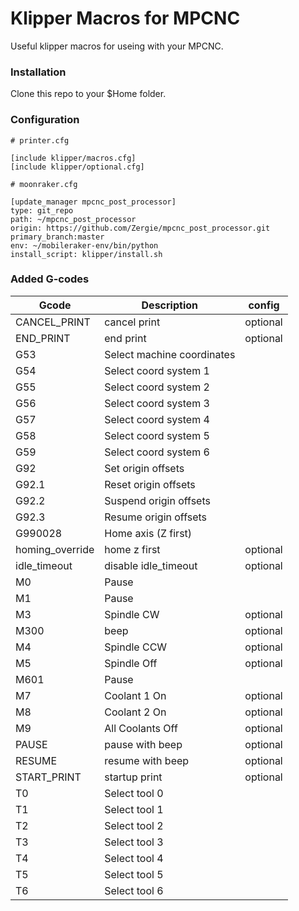 # Klipper Macros for MPCNC

Useful klipper macros for useing with your MPCNC.

### Installation

Clone this repo to your $Home folder.


### Configuration

```
# printer.cfg

[include klipper/macros.cfg]
[include klipper/optional.cfg]
```

```
# moonraker.cfg

[update_manager mpcnc_post_processor]
type: git_repo
path: ~/mpcnc_post_processor
origin: https://github.com/Zergie/mpcnc_post_processor.git
primary_branch:master
env: ~/mobileraker-env/bin/python
install_script: klipper/install.sh
```

### Added G-codes

| Gcode           | Description                 | config   |
| --------------- | --------------------------- | -------- |
| CANCEL_PRINT    | cancel print                | optional |
| END_PRINT       | end print                   | optional |
| G53             | Select machine coordinates  |          |
| G54             | Select coord system 1       |          |
| G55             | Select coord system 2       |          |
| G56             | Select coord system 3       |          |
| G57             | Select coord system 4       |          |
| G58             | Select coord system 5       |          |
| G59             | Select coord system 6       |          |
| G92             | Set origin offsets          |          |
| G92.1           | Reset origin offsets        |          |
| G92.2           | Suspend origin offsets      |          |
| G92.3           | Resume origin offsets       |          |
| G990028         | Home axis (Z first)         |          |
| homing_override | home z first                | optional |
| idle_timeout    | disable idle_timeout        | optional |
| M0              | Pause                       |          |
| M1              | Pause                       |          |
| M3              | Spindle CW                  | optional |
| M300            | beep                        | optional |
| M4              | Spindle CCW                 | optional |
| M5              | Spindle Off                 | optional |
| M601            | Pause                       |          |
| M7              | Coolant 1 On                | optional |
| M8              | Coolant 2 On                | optional |
| M9              | All Coolants Off            | optional |
| PAUSE           | pause with beep             | optional |
| RESUME          | resume with beep            | optional |
| START_PRINT     | startup print               | optional |
| T0              | Select tool 0               |          |
| T1              | Select tool 1               |          |
| T2              | Select tool 2               |          |
| T3              | Select tool 3               |          |
| T4              | Select tool 4               |          |
| T5              | Select tool 5               |          |
| T6              | Select tool 6               |          |